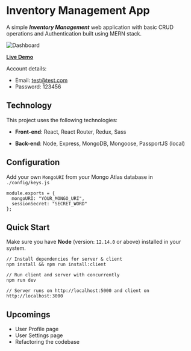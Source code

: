 # Inventory Management App

A simple ***Inventory Management*** web application with basic CRUD operations and Authentication built using MERN stack.

![Dashboard](./client/src/images/dashboard.png)

**[Live Demo](https://inventorymt.ysfv.me)**

Account details:
- Email: test@test.com
- Password: 123456

## Technology
This project uses the following technologies:

- **Front-end**: React, React Router, Redux, Sass

- **Back-end**: Node, Express, MongoDB, Mongoose, PassportJS (local)

## Configuration
Add your own `MongoURI` from your Mongo Atlas database in `./config/keys.js`

```
module.exports = {
  mongoURI: "YOUR_MONGO_URI",
  sessionSecret: "SECRET_WORD"
};
```

## Quick Start

Make sure you have **Node** (version: `12.14.0` or above) installed in your system.

```
// Install dependencies for server & client
npm install && npm run install:client

// Run client and server with concurrently
npm run dev

// Server runs on http://localhost:5000 and client on http://localhost:3000
```

## Upcomings
- User Profile page
- User Settings page
- Refactoring the codebase